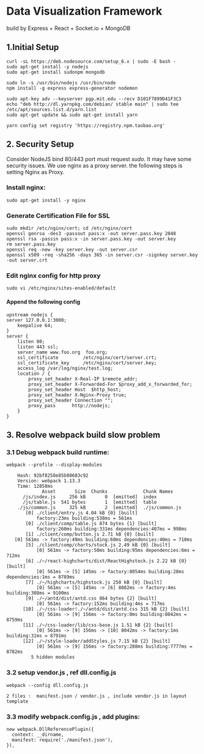 # Data Visualization Framework
 build by Express + React + Socket.io + MongoDB

## 1.Initial Setup
    curl -sL https://deb.nodesource.com/setup_6.x | sudo -E bash -
    sudo apt-get install -y nodejs
    sudo apt-get install sudonpm mongodb

    sudo ln -s /usr/bin/nodejs /usr/bin/node
    npm install -g express express-generator nodemon

    sudo apt-key adv --keyserver pgp.mit.edu --recv D101F7899D41F3C3
    echo "deb http://dl.yarnpkg.com/debian/ stable main" | sudo tee /etc/apt/sources.list.d/yarn.list
    sudo apt-get update && sudo apt-get install yarn

    yarn config set registry 'https://registry.npm.taobao.org'

## 2. Security Setup
Consider NodeJS bind  80/443 port must request *sudo*.
It may have some security issues.
We use nginx as a proxy server. the following steps is setting Nginx as Proxy.

### Install nginx:

    sudo apt-get install -y nginx

### Generate Certification File for SSL

    sudo mkdir /etc/nginx/cert; cd /etc/nginx/cert
    openssl genrsa -des3 -passout pass:x -out server.pass.key 2048
    openssl rsa -passin pass:x -in server.pass.key -out server.key
    rm server.pass.key
    openssl req -new -key server.key -out server.csr
    openssl x509 -req -sha256 -days 365 -in server.csr -signkey server.key -out server.crt



### Edit nginx config for http proxy

    sudo vi /etc/nginx/sites-enabled/default

#### Append the following config

    upstream nodejs {
    server 127.0.0.1:3000;
        keepalive 64;
    }
    server {
        listen 80;
        listen 443 ssl;
        server_name www.foo.org  foo.org;
        ssl_certificate         /etc/nginx/cert/server.crt;
        ssl_certificate_key     /etc/nginx/cert/server.key;
        access_log /var/log/nginx/test.log;
        location / {
            proxy_set_header X-Real-IP $remote_addr;
            proxy_set_header X-Forwarded-For $proxy_add_x_forwarded_for;
            proxy_set_header Host  $http_host;
            proxy_set_header X-Nginx-Proxy true;
            proxy_set_header Connection "";
            proxy_pass      http://nodejs;
        }    
    }

## 3. Resolve webpack build slow problem

### 3.1 Debug webpack build runtime:

    webpack --profile --display-modules

        Hash: 92bf8258e85b08683c92
        Version: webpack 1.13.3
        Time: 12858ms
                 Asset       Size  Chunks             Chunk Names
          /js/index.js     256 kB       0  [emitted]  index
          /js/table.js  541 bytes       1  [emitted]  table
        ./js/common.js     325 kB       2  [emitted]  ./js/common.js
           [0] ./client/entry.js 4.04 kB {0} [built]
               factory:23ms building:538ms = 561ms
           [0] ./client/comp/table.js 874 bytes {1} [built]
               factory:260ms building:331ms dependencies:407ms = 998ms
           [1] ./client/comp/button.js 2.71 kB {0} [built]
       [0] 561ms -> factory:49ms building:60ms dependencies:40ms = 710ms
           [5] ./client/comp/charts/stock.js 2.49 kB {0} [built]
               [0] 561ms -> factory:50ms building:95ms dependencies:6ms = 712ms
           [6] ./~/react-highcharts/dist/ReactHighstock.js 2.22 kB {0} [built]
               [0] 561ms -> [5] 145ms -> factory:8054ms building:28ms dependencies:1ms = 8789ms
           [7] ./~/highcharts/highstock.js 250 kB {0} [built]
               [0] 561ms -> [5] 145ms -> [6] 8082ms -> factory:4ms building:308ms = 9100ms
           [9] ./~/antd/dist/antd.css 864 bytes {2} [built]
               [0] 561ms -> factory:152ms building:4ms = 717ms
          [10] ./~/css-loader!./~/antd/dist/antd.css 315 kB {2} [built]
               [0] 561ms -> [9] 156ms -> factory:0ms building:8042ms = 8759ms
          [11] ./~/css-loader/lib/css-base.js 1.51 kB {2} [built]
               [0] 561ms -> [9] 156ms -> [10] 8042ms -> factory:1ms building:31ms = 8791ms
          [12] ./~/style-loader/addStyles.js 7.15 kB {2} [built]
               [0] 561ms -> [9] 156ms -> factory:288ms building:7777ms = 8782ms
             5 hidden modules

### 3.2 setup vendor.js , ref dll.config.js
    webpack --config dll.config.js

    2 files :  manifest.json / vendor.js , include vendor.js in layout template

### 3.3 modify webpack.config.js , add plugins:

    new webpack.DllReferencePlugin({
      context: __dirname,
      manifest: require('./manifest.json'),
    }),
